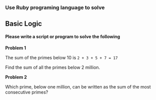 ### Use Ruby programing language to solve

## Basic Logic

#### Please write a script or program to solve the following

**Problem 1**

The sum of the primes below 10 is `2 + 3 + 5 + 7 = 17`

Find the sum of all the primes below 2 million.

**Problem 2**

Which prime, below one million, can be written as the sum of the most consecutive primes?
